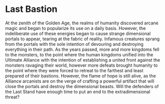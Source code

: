 # Last Bastion

At the zenith of the Golden Age, the realms of humanity discovered arcane magic and began to popularize its use on a daily basis. However, the indeliberate use of these energies began to cause strange dimensional portals to appear, tearing at the fabric of reality. Infamous creatures sprang from the portals with the sole intention of devouring and destroying everything in their path. As the years passed, more and more kingdoms fell to the monsters, to the point where the human kingdoms unified into the Ultimate Alliance with the intention of establishing a united front against the monsters ravaging their world, however more defeats brought humanity to the point where they were forced to retreat to the farthest and least prepared of their bastions. However, the flame of hope is still alive, as the Alliance arcanists are on the verge of crafting a powerful artifact that will close the portals and destroy the dimensional beasts. Will the defenders of the Last Stand have enough time to put an end to the extradimensional threat?